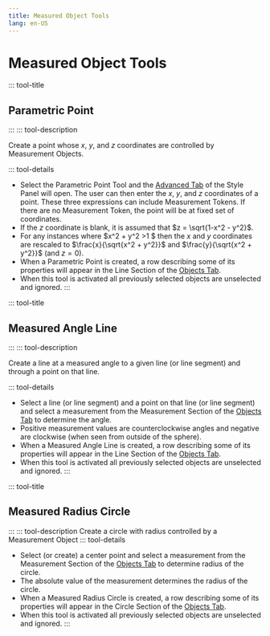 ```yaml
---
title: Measured Object Tools
lang: en-US
---
```


# Measured Object Tools

::: tool-title

## Parametric Point

:::
::: tool-description

Create a point whose $x$, $y$, and $z$ coordinates are controlled by Measurement Objects.

::: tool-details

- Select the Parametric Point Tool and the [Advanced Tab](/userguide/stylepanel.html#advanced-tab) of the Style Panel will open. The user can then enter the $x$, $y$, and $z$ coordinates of a point. These three expressions can include Measurement Tokens. If there are no Measurement Token, the point will be at fixed set of coordinates.
- If the $z$ coordinate is blank, it is assumed that $z = \sqrt{1-x^2 - y^2}$.
- For any instances where $x^2 + y^2 >1 $ then the $x$ and $y$ coordinates are rescaled to $\frac{x}{\sqrt{x^2 + y^2}}$ and $\frac{y}{\sqrt{x^2 + y^2}}$ (and $z=0$).
- When a Parametric Point is created, a row describing some of its properties will appear in the Line Section of the [Objects Tab](/userguide/#objects-tab).
- When this tool is activated all previously selected objects are unselected and ignored.
  :::

::: tool-title

## Measured Angle Line

:::
::: tool-description

Create a line at a measured angle to a given line (or line segment) and through a point on that line.

::: tool-details

- Select a line (or line segment) and a point on that line (or line segment) and select a measurement from the Measurement Section of the [Objects Tab](/userguide/#objects-tab) to determine the angle.
- Positive measurement values are counterclockwise angles and negative are clockwise (when seen from outside of the sphere).
- When a Measured Angle Line is created, a row describing some of its properties will appear in the Line Section of the [Objects Tab](/userguide/#objects-tab).
- When this tool is activated all previously selected objects are unselected and ignored.
  :::

::: tool-title

## Measured Radius Circle

:::
::: tool-description
Create a circle with radius controlled by a Measurement Object
::: tool-details

- Select (or create) a center point and select a measurement from the Measurement Section of the [Objects Tab](/userguide/#objects-tab) to determine radius of the circle.
- The absolute value of the measurement determines the radius of the circle.
- When a Measured Radius Circle is created, a row describing some of its properties will appear in the Circle Section of the [Objects Tab](/userguide/#objects-tab).
- When this tool is activated all previously selected objects are unselected and ignored.
  :::

